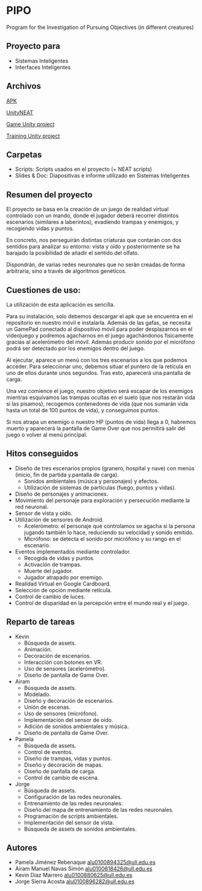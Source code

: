 # PIPO
Program for the Investigation of Pursuing Objectives (in different creatures)

## Proyecto para
* Sistemas Inteligentes
* Interfaces Inteligentes

## Archivos
[APK](https://drive.google.com/open?id=17g7tYbH74dhN2F856hqu6T8tr_TGyBYk)

[UnityNEAT](https://github.com/lordjesus/UnityNEAT)

[Game Unity project](https://drive.google.com/open?id=14U_4lWqVm_CRe3-H6riQn8gs2PSN_TZT)

[Training Unity project](https://drive.google.com/open?id=1qarURAvm1PKqzQ4ALgHL78Q3IwuzzoCy)

## Carpetas
* Scripts: Scripts usados en el proyecto (+ NEAT scripts)
* Slides & Doc: Diapositivas e informe utilizado en Sistemas Inteligentes

## Resumen del proyecto
El proyecto se basa en la creación de un juego de realidad virtual controlado con un mando, donde el jugador deberá recorrer distintos escenarios (similares a laberintos), evadiendo trampas y enemigos, y recogiendo vidas y puntos.

En concreto, nos perseguirán distintas criaturas que contarán con dos sentidos para analizar su entorno: vista y oído y posteriormente se ha barajado la posibilidad de añadir el sentido del olfato.

Dispondrán, de varias redes neuronales que no serán creadas de forma arbitraria, sino a través de algoritmos genéticos.

## Cuestiones de uso:

La utilización de esta aplicación es sencilla.

Para su instalación, solo debemos descargar el apk que se encuentra en el repositorio en nuestro móvil e instalarla. Además de las gafas, se necesita un GamePad conectado al dispositivo móvil para poder desplazarnos en el videojuego y podremos agacharnos en el juego agachándonos físicamente gracias al acelerómetro del móvil. Además producir sonido por el micrófono podrá ser detectado por los enemigos dentro del juego.

Al ejecutar, aparece un menú con los tres escenarios a los que podemos acceder. Para seleccionar uno, debemos situar el puntero de la retícula en uno de ellos durante unos segundos. Tras esto, aparecerá una pantalla de carga.

Una vez comience el juego, nuestro objetivo será escapar de los enemigos mientras esquivamos las trampas ocultas en el suelo (que nos restarán vida si las pisamos), recogemos contenedores de vida (que nos sumarán vida hasta un total de 100 puntos de vida), y conseguimos puntos.

Si nos atrapa un enemigo o nuestro HP (puntos de vida) llega a 0, habremos muerto y aparecerá la pantalla de Game Over que nos permitirá salir del juego o volver al menú principal.

## Hitos conseguidos
* Diseño de tres escenarios  propios (granero, hospital y nave) con menús (inicio, fin de partida y.pantalla de carga).
  * Sonidos ambientales (música y personajes) y efectos.
  * Utilización de sistemas de partículas (fuego, puntos y vidas).
* Diseño de personajes y animaciones.
* Movimiento del personaje para exploración y persecución mediante la red neuronal.
* Sensor de vista y oído.
* Utilización de sensores de Android.
  * Acelerómetro: el personaje que controlamos se agacha si la persona jugando también lo hace, reduciendo su velocidad y sonido emitido.
  * Micrófono: se detecta el sonido por micrófono y su rango en el escenario.
* Eventos implementados mediante controlador.
  * Recogida de vidas y puntos.
  * Activación de trampas.
  * Muerte del jugador.
  * Jugador atrapado por enemigo.
* Realidad Virtual en Google Cardboard.
* Selección de opción mediante retícula.
* Control de cambio de luces.
* Control de disparidad en la percepción entre el mundo real y el juego.

## Reparto de tareas

* Kevin
  * Búsqueda de assets.
  * Animación.
  * Decoración de escenarios.
  * Interacción con botones en VR.
  * Uso de sensores (acelerómetro).
  * Diseño de pantalla de Game Over.
* Airam
  * Búsqueda de assets.
  * Modelado.
  * Diseño y decoración de escenarios.
  * Unión de escenas.
  * Uso de sensores (micrófono).
  * Implementación del sensor de oído.
  * Adición de sonidos ambientales y música.
  * Diseño de pantalla de Game Over.
* Pamela
  * Búsqueda de assets.
  * Control de eventos.
  * Diseño de trampas, vidas y puntos.
  * Diseño y decoración de mapas.
  * Diseño de pantalla de carga.
  * Control de cambio de escena.
* Jorge
  * Búsqueda de assets.
  * Configuración de las redes neuronales.
  * Entrenamiento de las redes neuronales.
  * Diseño del mapa de entrenamiento de las redes neuronales.
  * Programación de scripts ambientales.
  * Implementación del sensor de vista.
  * Búsqueda de assets de sonidos ambientales.


## Autores
* Pamela Jiménez Rebenaque alu0100894325@ull.edu.es
* Airam Manuel Navas Simón alu0100618426@ull.edu.es
* Kevin Díaz Marrero       alu0100880625@ull.edu.es
* Jorge Sierra Acosta      alu0100896282@ull.edu.es
